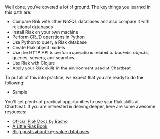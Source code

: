 <!--
name: conclusion
version : "0.1"
title : "Conclusion and Next Steps"
description: "Review what learners have learned and suggest next steps"
coverImage : "https://raw.githubusercontent.com/outlearn-content/chartbeat-riak/master/images/Chartbeat-logo.png"
freshnessDate : 2015-05-19
license : "CC Attribution-ShareAlike 4.0"
-->

<!-- @section, "title": "Here is what you have learned" -->

Well done, you've covered a lot of ground. The key things you learned in this path are:

- Compare Riak with other NoSQL databases and also compare it with relational databases
- Install Riak on your own machine
- Perform CRUD operations in Python
- Use Python to query a Riak database
- Create Riak object models
- Use the HTTP API to perform operations related to buckets, objects, queries, servers, and searches.
- Use Riak with Clojure
- Apply your Riak skills in the environment used at Chartbeat

<!-- @section, "title": "Here is what you now should be able to do" -->

To put all of this into practice, we expect that you are ready to do the following:

- Sample

<!-- @section, "title": "Here are some future directions for your learning" -->

You'll get plenty of practical opportunities to use your Riak skills at Chartbeat. If you are interested in delving deeper, here are some awesome resources:

- [Official Riak Docs by Basho](http://docs.basho.com/riak/latest/)
- [A Little Riak Book](http://littleriakbook.com)
- [Blog posts about key-value databases](http://highscalability.com/blog/category/key-value-store)
